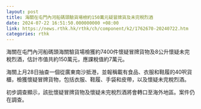 ```yaml
---
layout: post
title: 海關在屯門內河船碼頭驗貨場檢約150萬元疑冒牌貨及未完稅烈酒
date: 2024-07-22 16:51:50.000000000 +08:00
link: https://news.rthk.hk/rthk/ch/component/k2/1762670-20240722.htm
categories: rthk
---
```


海關在屯門內河船碼頭海關驗貨場檢獲約7400件懷疑冒牌貨物及8公升懷疑未完稅烈酒，估計市值共約150萬元，應課稅值約7萬元。 

海關上月28日抽查一個從廣東南沙抵港，並報稱載有食品、衣服和鞋履的40呎貨櫃，檢獲懷疑冒牌貨物，包括衣服、鞋履、手袋和皮帶，以及懷疑未完稅烈酒。

初步調查顯示，該批懷疑冒牌貨物及懷疑未完稅烈酒將會轉口至海外地區。案件仍在調查。
